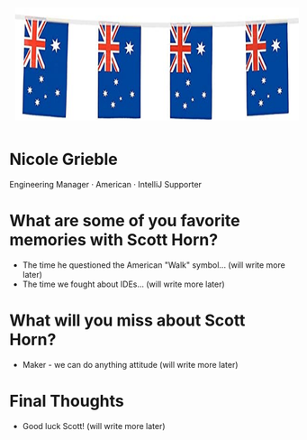 <img src="images/aussie.jpg" alt="A Flag" style="float:center; margin:10px;" width="100%" height="200"/>

# Nicole Grieble
Engineering Manager · American · IntelliJ Supporter

# What are some of you favorite memories with Scott Horn?
* The time he questioned the American "Walk" symbol... (will write more later)
* The time we fought about IDEs... (will write more later)

# What will you miss about Scott Horn?
* Maker - we can do anything attitude (will write more later)

# Final Thoughts
* Good luck Scott! (will write more later)
